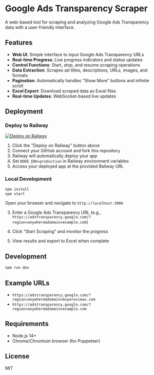 # Google Ads Transparency Scraper

A web-based tool for scraping and analyzing Google Ads Transparency data with a user-friendly interface.

## Features

- **Web UI**: Simple interface to input Google Ads Transparency URLs
- **Real-time Progress**: Live progress indicators and status updates
- **Control Functions**: Start, stop, and resume scraping operations
- **Data Extraction**: Scrapes ad titles, descriptions, URLs, images, and formats
- **Pagination**: Automatically handles "Show More" buttons and infinite scroll
- **Excel Export**: Download scraped data as Excel files
- **Real-time Updates**: WebSocket-based live updates

## Deployment

### Deploy to Railway

[![Deploy on Railway](https://railway.app/button.svg)](https://railway.app/template/your-template-id)

1. Click the "Deploy on Railway" button above
2. Connect your GitHub account and fork this repository
3. Railway will automatically deploy your app
4. Set `NODE_ENV=production` in Railway environment variables
5. Access your deployed app at the provided Railway URL

### Local Development

```bash
npm install
npm start
```

Open your browser and navigate to `http://localhost:3000`

3. Enter a Google Ads Transparency URL (e.g., `https://adstransparency.google.com/?region=anywhere&domain=example.com`)

4. Click "Start Scraping" and monitor the progress

5. View results and export to Excel when complete

## Development

```bash
npm run dev
```

## Example URLs

- `https://adstransparency.google.com/?region=anywhere&domain=buyereviews.com`
- `https://adstransparency.google.com/?region=anywhere&domain=example.com`

## Requirements

- Node.js 14+
- Chrome/Chromium browser (for Puppeteer)

## License

MIT